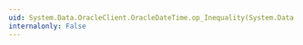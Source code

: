 ```yaml
---
uid: System.Data.OracleClient.OracleDateTime.op_Inequality(System.Data.OracleClient.OracleDateTime,System.Data.OracleClient.OracleDateTime)
internalonly: False
---
```

